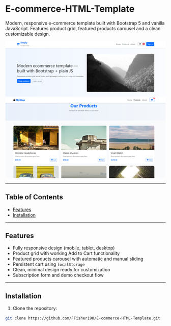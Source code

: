 # E-commerce-HTML-Template
Modern, responsive e-commerce template built with Bootstrap 5 and vanilla JavaScript. Features product grid, featured products carousel and a clean customizable design.



![Home Page Preview](./assets/Home.PNG)  
![Product Page Preview](./assets/Product.PNG)  

---

## Table of Contents

- [Features](#features)  
- [Installation](#installation)
  
---

## Features

- Fully responsive design (mobile, tablet, desktop)  
- Product grid with working Add to Cart functionality  
- Featured products carousel with automatic and manual sliding  
- Persistent cart using `localStorage`  
- Clean, minimal design ready for customization  
- Subscription form and demo checkout flow  

---

## Installation

1. Clone the repository:

```bash
git clone https://github.com/FFisher190/E-commerce-HTML-Template.git
